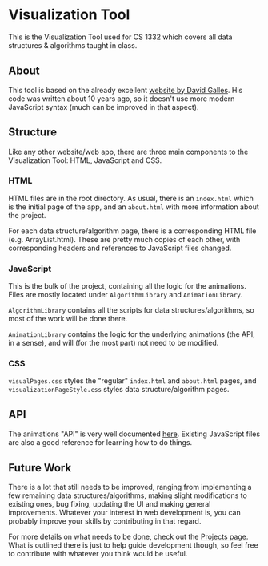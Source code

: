 # Visualization Tool
This is the Visualization Tool used for CS 1332 which covers all data structures & algorithms taught in class.

## About

This tool is based on the already excellent [website by David Galles](https://www.cs.usfca.edu/~galles/visualization). His code was written about 10 years ago, so it doesn't use more modern JavaScript syntax (much can be improved in that aspect).

## Structure

Like any other website/web app, there are three main components to the Visualization Tool: HTML, JavaScript and CSS.

### HTML

HTML files are in the root directory. As usual, there is an `index.html` which is the initial page of the app, and an `about.html` with more information about the project.

For each data structure/algorithm page, there is a corresponding HTML file (e.g. ArrayList.html). These are pretty much copies of each other, with corresponding headers and references to JavaScript files changed.

### JavaScript

This is the bulk of the project, containing all the logic for the animations. Files are mostly located under `AlgorithmLibrary` and `AnimationLibrary`.

`AlgorithmLibrary` contains all the scripts for data structures/algorithms, so most of the work will be done there.

`AnimationLibrary` contains the logic for the underlying animations (the API, in a sense), and will (for the most part) not need to be modified.

### CSS

`visualPages.css` styles the "regular" `index.html` and `about.html` pages, and `visualizationPageStyle.css` styles data structure/algorithm pages.

## API

The animations "API" is very well documented [here](https://www.cs.usfca.edu/~galles/visualization/source.html). Existing JavaScript files are also a good reference for learning how to do things.

## Future Work

There is a lot that still needs to be improved, ranging from implementing a few remaining data structures/algorithms, making slight modifications to existing ones, bug fixing, updating the UI and making general improvements. Whatever your interest in web development is, you can probably improve your skills by contributing in that regard.

For more details on what needs to be done, check out the [Projects page](https://github.gatech.edu/rpontes3/visualization-tool/projects). What is outlined there is just to help guide development though, so feel free to contribute with whatever you think would be useful.
